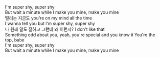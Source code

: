 I'm super shy, super shy  
But wait a minute while I make you mine, make you mine  
떨리는 지금도 you're on my mind all the time  
I wanna tell you but I'm super shy, super shy  
나 원래 말도 잘하고 그런데 왜 이런지? I don't like that  
Something odd about you, yeah, you're special and you know it You're the top, babe  
I'm super shy, super shy  
But wait a minute while I make you mine, make you mine  
